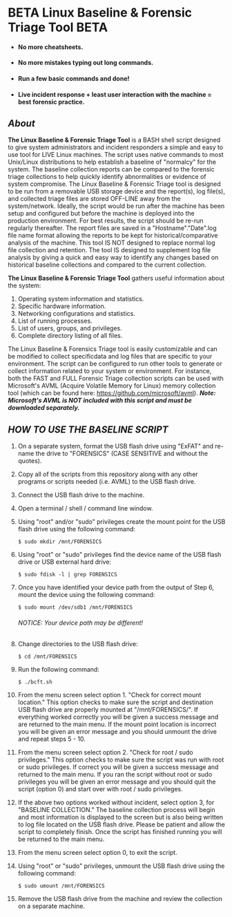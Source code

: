 # BETA Linux Baseline & Forensic Triage Tool BETA
  - #### **No more cheatsheets.**
  - #### **No more mistakes typing out long commands.**
  - #### **Run a few basic commands and done!**
  - #### **Live incident response + least user interaction with the machine = best forensic practice.**


## _***About***_

**The Linux Baseline & Forensic Triage Tool** is a BASH shell script designed to give system administrators and incident responders a simple and easy to use tool for LIVE Linux machines. The script uses native commands to most Unix/Linux distributions to help establish a baseline of "normalcy" for the system. The baseline collection reports can be compared to the forensic triage collections to help quickly identify abnormalities or evidence of system compromise. The Linux Baseline & Forensic Triage tool is designed to be run from a removable USB storage device and the report(s), log file(s), and collected triage files are stored OFF-LINE away from the system/network. Ideally, the script would be run after the machine has been setup and configured but before the machine is deployed into the production environment. For best results, the script should be re-run regularly thereafter. The report files are saved in a "Hostname"."Date".log file name format allowing the reports to be kept for historical/comparative analysis of the machine. This tool IS NOT designed to replace normal log file collection and retention. The tool IS designed to supplement log file analysis by giving a quick and easy way to identify any changes based on historical baseline collections and compared to the current collection.   

**The Linux Baseline & Forensic Triage Tool** gathers useful information about the system:
  1. Operating system information and statistics.
  2. Specific hardware information. 
  3. Networking configurations and statistics.
  4. List of running processes.
  5. List of users, groups, and privileges. 
  6. Complete directory listing of all files.

The Linux Baseline & Forensics Triage tool is easily customizable and can be modified to collect specificdata and log files that are specific to your environment. The script can be configured to run other tools to generate or collect information related to your system or environment. For instance, both the FAST and FULL Forensic Triage collection scripts can be used with Microsoft's AVML (Acquire Volatile Memory for Linux) memory collection tool (which can be found here: https://github.com/microsoft/avml). ***Note: Microsoft's AVML is NOT included with this script and must be downloaded separately.***

## _***HOW TO USE THE BASELINE SCRIPT***_ 
  1.  On a separate system, format the USB flash drive using "ExFAT" and re-name the drive to "FORENSICS" (CASE SENSITIVE and without the quotes).
  2.  Copy all of the scripts from this repository along with any other programs or scripts needed (i.e. AVML) to the USB flash drive.
  3.  Connect the USB flash drive to the machine.
  4.  Open a terminal / shell / command line window.
  5.  Using "root" and/or "sudo" privileges create the mount point for the USB flash drive using the following command: 
  
       `$ sudo mkdir /mnt/FORENSICS`
  
  6.  Using "root" or "sudo" privileges find the device name of the USB flash drive or USB external hard drive: 
  
       `$ sudo fdisk -l | grep FORENSICS`
  
  7.  Once you have identified your device path from the output of Step 6, mount the device using the following command: 
  
       `$ sudo mount /dev/sdb1 /mnt/FORENSICS`  
       ###### NOTICE: Your device path may be different! ######
  
  8.  Change directories to the USB flash drive: 
 
       `$ cd /mnt/FORENSICS`
  
  9.  Run the following command:
  
       `$ ./bcft.sh`
  
  10. From the menu screen select option 1. "Check for correct mount location."
      This option checks to make sure the script and destination USB flash drive are properly mounted at "/mnt/FORENSICS/".
      If everything worked correctly you will be given a success message and are returned to the main menu.
      If the mount point location is incorrect you will be given an error message and you should unmount the drive and repeat steps 5 - 10.
  
  11. From the menu screen select option 2. "Check for root / sudo privileges."
      This option checks to make sure the script was run with root or sudo privileges. 
      If correct you will be given a success message and returned to the main menu.
      If you ran the script without root or sudo privileges you will be given an error message and you should quit the script (option 0) and start over with root /       sudo privileges.
  
  12. If the above two options worked without incident, select option 3, for "BASELINE COLLECTION." 
      The baseline collection process will begin and most information is displayed to the screen but is also being written to log file located on the USB flash           drive. Please be patient and allow the script to completely finish. Once the script has finished running you will be returned to the main menu.
  
  13. From the menu screen select option 0, to exit the script.
  
  14. Using "root" or "sudo" privileges, unmount the USB flash drive using the following command:
  
      `$ sudo umount /mnt/FORENSICS`
  
  15. Remove the USB flash drive from the machine and review the collection on a separate machine.

  
  
  
  
  
  
  
